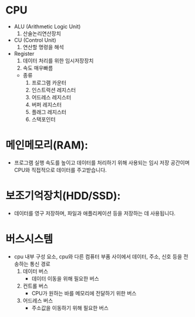 # CPU
- ALU (Arithmetic Logic Unit)
    1. 산술논리연산장치
- CU (Control Unit)
    1. 연산할 명령을 해석
- Register
    1. 데이터 처리를 위한 임시저장장치
    2. 속도 매우빠름 
    - 종류
        1. 프로그램 카운터
        2. 인스트럭션 레지스터
        3. 어드레스 레지스터
        4. 버퍼 레지스터
        5. 플래그 레지스터
        6. 스택포인터

# 메인메모리(RAM):
- 프로그램 실행 속도를 높이고 데이터를 처리하기 위해 사용되는 임시 저장 공간이며 CPU와 직접적으로 데이터를 주고받습니다.

# 보조기억장치(HDD/SSD):
- 데이터를 영구 저장하며, 파일과 애플리케이션 등을 저장하는 데 사용됩니다.

# 버스시스템 
- cpu 내부 구성 요소, cpu와 다른 컴퓨터 부품 사이에서 데이터, 주소, 신호 등을 전송하는 통신 경로
    1. 데이터 버스 
        - 데이터 이동을 위해 필요한 버스
    2. 컨트롤 버스
        - CPU가 원하는 바를 메모리에 전달하기 위한 버스
    3. 어드레스 버스
        - 주소값을 이동하기 위해 필요한 버스 